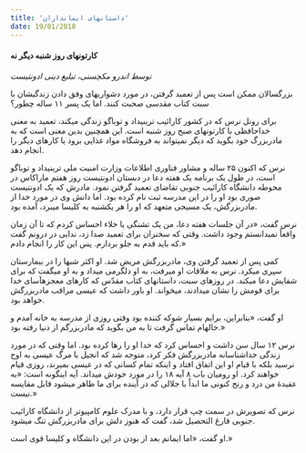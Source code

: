 ```yaml
---
title: 'داستانهای ایمانداران'
date: 19/01/2018
---
```


#### کارتونهای روز شنبه دیگر نه

_توسط اندرو مکچسنی، تبلیغ دینی ادونتیست_

بزرگسالان ممکن است پس از تعمید گرفتن، در مورد دشواریهای وفق دادن زندگیشان با سبت کتاب مقدسی صحبت کنند. اما یک پسر ۱۱ ساله چطور؟

برای رونل نرس که در کشور کارائیب ترینیداد و توباگو زندگی میکند، تعمید به معنی خداحافظی با کارتونهای صبح روز شنبه است. این همچنین بدین معنی است که به مادربزرگ خود بگوید که دیگر نمیتواند به فروشگاه مواد غذایی برود یا کارهای دیگر را انجام دهد.

نرس که اکنون ۲۵ ساله و مشاور فناوری اطلاعات وزارت امنیت ملی ترینیداد و توباگو است، در طول یک برنامه یک هفته دعا در دبستان ادونتیست روز هفتم ماراکاس در محوطه دانشگاه کارائیب جنوبی تقاضای تعمید گرفتن نمود. مادرش که یک ادونتیست صوری بود او را در این مدرسه ثبت نام کرده بود. اما دانش وی در مورد خدا از مادربزرگش، یک مسیحی متعهد که او را هر یکشنبه به کلیسا میبرد، آمده بود.

نرس گفت، «در آن جلسات هفته دعا، من یک تشنگی یا خلاء احساس کردم که تا آن زمان واقعاً نمیدانستم وجود داشت. وقتی که سخنران برای تعمید صدا زد، ندایی در درونم گفت که باید قدم به جلو بردارم. پس این کار را انجام دادم.»

کمی پس از تعمید گرفتن وی، مادربزرگش مریض شد. او اکثر شبها را در بیمارستان سپری میکرد. نرس به ملاقات او میرفت، به او دلگرمی میداد و به او میگفت که برای شفایش دعا میکند. در روزهای سبت، داستانهای کتاب مقدّس که کارهای معجزهآسای خدا برای قومش را نشان میدادند، میخواند. او باور داشت که عیسی مراقب مادربزرگش خواهد بود.

او گفت، «بنابراین، برایم بسیار شوکه کننده بود وقتی روزی از مدرسه به خانه آمدم و خالهام تماس گرفت تا به من بگوید که مادربزرگم از دنیا رفته بود.»

نرس ۱۲ سال سن داشت و احساس کرد که خدا او را رها کرده بود. اما وقتی که در مورد زندگی خداشناسانه مادربزرگش فکر کرد، متوجه شد که انجیل با مرگ عیسی به اوج نرسید بلکه با قیام او این اتفاق افتاد و اینکه تمام کسانی که در عیسی بمیرند، روزی قیام خواهند کرد. او رومیان باب ۸ آیه ۱۸ را در مورد خودش میداند. آیه اینگونه است: «به عقیدۀ من درد و رنج کنونی ما ابداً با جلالی که در آینده برای ما ظاهر میشود قابل مقایسه نیست.»

نرس که تصویرش در سمت چپ قرار دارد، و با مدرک علوم کامپیوتر از دانشگاه کارائیب جنوبی فارغ التحصیل شد، گفت که هنوز دلش برای مادربزرگش تنگ میشود.

او گفت، «اما ایمانم بعد از بودن در این دانشگاه و کلیسا قوی است.»